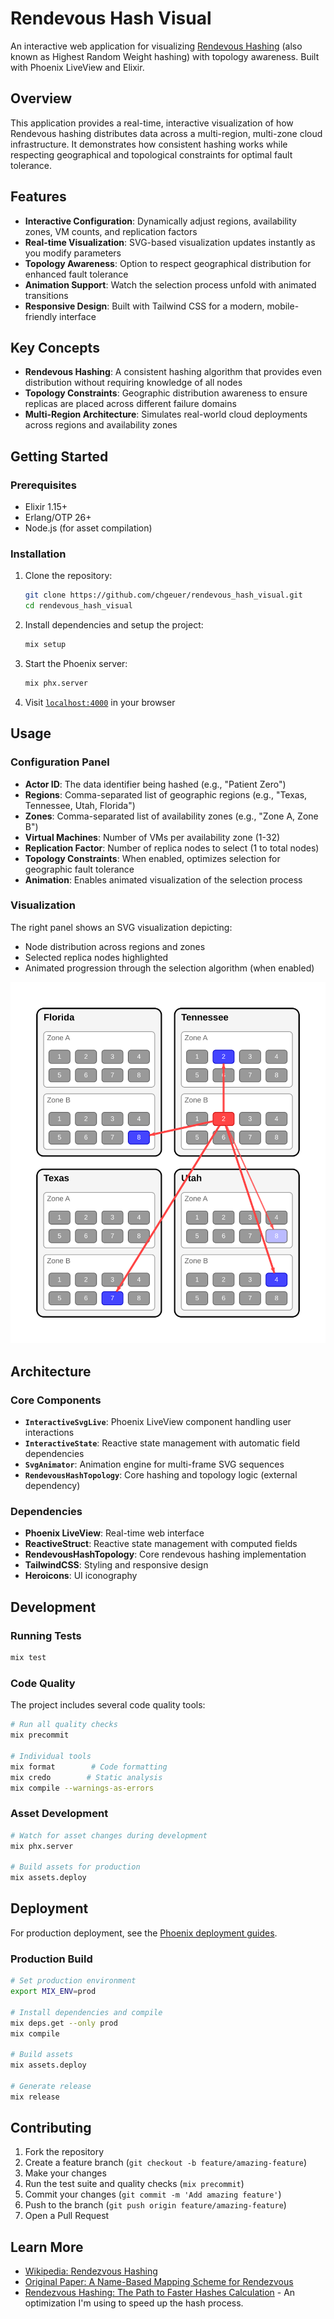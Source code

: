 # Rendevous Hash Visual

An interactive web application for visualizing [Rendevous Hashing](https://en.wikipedia.org/wiki/Rendezvous_hashing) (also known as Highest Random Weight hashing) with topology awareness. Built with Phoenix LiveView and Elixir.

## Overview

This application provides a real-time, interactive visualization of how Rendevous hashing distributes data across a multi-region, multi-zone cloud infrastructure. It demonstrates how consistent hashing works while respecting geographical and topological constraints for optimal fault tolerance.

## Features

- **Interactive Configuration**: Dynamically adjust regions, availability zones, VM counts, and replication factors
- **Real-time Visualization**: SVG-based visualization updates instantly as you modify parameters
- **Topology Awareness**: Option to respect geographical distribution for enhanced fault tolerance
- **Animation Support**: Watch the selection process unfold with animated transitions
- **Responsive Design**: Built with Tailwind CSS for a modern, mobile-friendly interface

## Key Concepts

- **Rendevous Hashing**: A consistent hashing algorithm that provides even distribution without requiring knowledge of all nodes
- **Topology Constraints**: Geographic distribution awareness to ensure replicas are placed across different failure domains
- **Multi-Region Architecture**: Simulates real-world cloud deployments across regions and availability zones

## Getting Started

### Prerequisites

- Elixir 1.15+
- Erlang/OTP 26+
- Node.js (for asset compilation)

### Installation

1. Clone the repository:
   ```bash
   git clone https://github.com/chgeuer/rendevous_hash_visual.git
   cd rendevous_hash_visual
   ```

2. Install dependencies and setup the project:
   ```bash
   mix setup
   ```

3. Start the Phoenix server:
   ```bash
   mix phx.server
   ```

4. Visit [`localhost:4000`](http://localhost:4000) in your browser

## Usage

### Configuration Panel

- **Actor ID**: The data identifier being hashed (e.g., "Patient Zero")
- **Regions**: Comma-separated list of geographic regions (e.g., "Texas, Tennessee, Utah, Florida")
- **Zones**: Comma-separated list of availability zones (e.g., "Zone A, Zone B")
- **Virtual Machines**: Number of VMs per availability zone (1-32)
- **Replication Factor**: Number of replica nodes to select (1 to total nodes)
- **Topology Constraints**: When enabled, optimizes selection for geographic fault tolerance
- **Animation**: Enables animated visualization of the selection process

### Visualization

The right panel shows an SVG visualization depicting:

- Node distribution across regions and zones
- Selected replica nodes highlighted
- Animated progression through the selection algorithm (when enabled)

![sample image](./sample.svg)

## Architecture

### Core Components

- **`InteractiveSvgLive`**: Phoenix LiveView component handling user interactions
- **`InteractiveState`**: Reactive state management with automatic field dependencies
- **`SvgAnimator`**: Animation engine for multi-frame SVG sequences
- **`RendevousHashTopology`**: Core hashing and topology logic (external dependency)

### Dependencies

- **Phoenix LiveView**: Real-time web interface
- **ReactiveStruct**: Reactive state management with computed fields
- **RendevousHashTopology**: Core rendevous hashing implementation
- **TailwindCSS**: Styling and responsive design
- **Heroicons**: UI iconography

## Development

### Running Tests

```bash
mix test
```

### Code Quality

The project includes several code quality tools:

```bash
# Run all quality checks
mix precommit

# Individual tools
mix format        # Code formatting
mix credo        # Static analysis
mix compile --warnings-as-errors
```

### Asset Development

```bash
# Watch for asset changes during development
mix phx.server

# Build assets for production
mix assets.deploy
```

## Deployment

For production deployment, see the [Phoenix deployment guides](https://hexdocs.pm/phoenix/deployment.html).

### Production Build

```bash
# Set production environment
export MIX_ENV=prod

# Install dependencies and compile
mix deps.get --only prod
mix compile

# Build assets
mix assets.deploy

# Generate release
mix release
```

## Contributing

1. Fork the repository
2. Create a feature branch (`git checkout -b feature/amazing-feature`)
3. Make your changes
4. Run the test suite and quality checks (`mix precommit`)
5. Commit your changes (`git commit -m 'Add amazing feature'`)
6. Push to the branch (`git push origin feature/amazing-feature`)
7. Open a Pull Request

## Learn More

- [Wikipedia: Rendezvous Hashing](https://en.wikipedia.org/wiki/Rendezvous_hashing)
- [Original Paper: A Name-Based Mapping Scheme for Rendezvous](https://www.eecs.umich.edu/techreports/cse/96/CSE-TR-316-96.pdf)
- [Rendezvous Hashing: The Path to Faster Hashes Calculation](https://www.npiontko.pro/2024/12/23/computation-efficient-rendezvous-hashing) - An optimization I'm using to speed up the hash process.